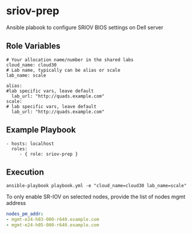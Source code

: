 sriov-prep
=========

Ansible plabook to configure SRIOV BIOS settings on Dell server


Role Variables
--------------

    # Your allocation name/number in the shared labs
    cloud_name: cloud30
    # Lab name, typically can be alias or scale
    lab_name: scale

    alias:
    #lab specific vars, leave default
      lab_url: "http://quads.example.com"
    scale:
    # lab specific vars, leave default
      lab_url: "http://quads.example.com"



Example Playbook
----------------


    - hosts: localhost
      roles:
         - { role: sriov-prep }

Execution
---------

    ansible-playbook playbook.yml -e "cloud_name=cloud30 lab_name=scale"


To only enable SR-IOV on selected nodes, provide the list of nodes mgmt address

```yaml
nodes_pm_addr:
- mgmt-e24-h03-000-r640.example.com
- mgmt-e24-h05-000-r640.example.com
```
